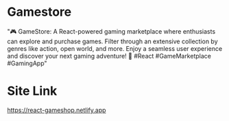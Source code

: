 # Gamestore
"🎮 GameStore: A React-powered gaming marketplace where enthusiasts can explore and purchase games. Filter through an extensive collection by genres like action, open world, and more. Enjoy a seamless user experience and discover your next gaming adventure! 🚀 #React #GameMarketplace #GamingApp"

# Site Link
https://react-gameshop.netlify.app
